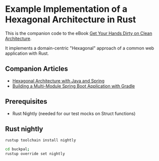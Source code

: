 # Example Implementation of a Hexagonal Architecture in Rust

This is the companion code to the eBook [Get Your Hands Dirty on Clean Architecture](https://leanpub.com/get-your-hands-dirty-on-clean-architecture).

It implements a domain-centric "Hexagonal" approach of a common web application with Rust. 

## Companion Articles

* [Hexagonal Architecture with Java and Spring](https://reflectoring.io/spring-hexagonal/)
* [Building a Multi-Module Spring Boot Application with Gradle](https://reflectoring.io/spring-boot-gradle-multi-module/)

## Prerequisites

* Rust Nightly (needed for our test mocks on Struct functions)

## Rust nightly

```sh
rustup toolchain install nightly

cd buckpal;
rustup override set nightly
```
